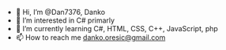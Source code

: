 - 👋 Hi, I’m @Dan7376, Danko
- 👀 I’m interested in C# primarly
- 🌱 I’m currently learning C#, HTML, CSS, C++, JavaScript, php
- 📫 How to reach me danko.oresic@gmail.com

<!---
Dan7376/Dan7376 is a ✨ special ✨ repository because its `README.md` (this file) appears on your GitHub profile.
You can click the Preview link to take a look at your changes.
--->
